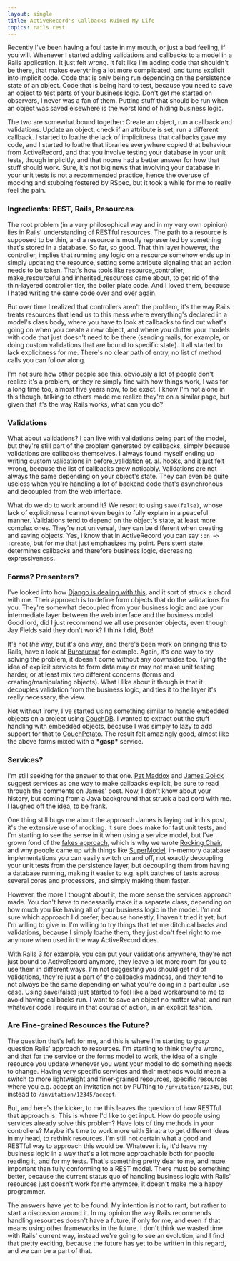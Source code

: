 ```yaml
---
layout: single
title: ActiveRecord's Callbacks Ruined My Life
topics: rails rest
---
```

Recently I've been having a foul taste in my mouth, or just a bad feeling, if you will. Whenever I started adding validations and callbacks
to a model in a Rails application. It just felt wrong. It felt like I'm adding code that shouldn't be there, that makes everything a lot
more complicated, and turns explicit into implicit code. Code that is only being run depending on the persistence state of an object. Code
that is being hard to test, because you need to save an object to test parts of your business logic. Don't get me started on observers, I
never was a fan of them. Putting stuff that should be run when an object was saved elsewhere is the worst kind of hiding business logic.

The two are somewhat bound together: Create an object, run a callback and validations. Update an object, check if an attribute is set, run a
different callback. I started to loathe the lack of implicitness that callbacks gave my code, and I started to loathe that libraries
everywhere copied that behaviour from ActiveRecord, and that you involve testing your database in your unit tests, though implicitly, and
that noone had a better answer for how that stuff should work. Sure, it's not big news that involving your database in your unit tests is
not a recommended practice, hence the overuse of mocking and stubbing fostered by RSpec, but it took a while for me to really feel the pain.

### Ingredients: REST, Rails, Resources

The root problem (in a very philosophical way and in my very own opinion) lies in Rails' understanding of RESTful resources. The path to a
resource is supposed to be thin, and a resource is mostly represented by something that's stored in a database. So far, so good. That thin
layer however, the controller, implies that running any logic on a resource somehow ends up in simply updating the resource, setting some
attribute signaling that an action needs to be taken. That's how tools like resource\_controller, make\_resourceful and inherited\_resources
came about, to get rid of the thin-layered controller tier, the boiler plate code. And I loved them, because I hated writing the same code
over and over again.

But over time I realized that controllers aren't the problem, it's the way Rails treats resources that lead us to this mess where
everything's declared in a model's class body, where you have to look at callbacks to find out what's going on when you create a new object,
and where you clutter your models with code that just doesn't need to be there (sending mails, for example, or doing custom validations that
are bound to specific state). It all started to lack explicitness for me. There's no clear path of entry, no list of method calls you can
follow along.

I'm not sure how other people see this, obviously a lot of people don't realize it's a problem, or they're simply fine with how things work,
I was for a long time too, almost five years now, to be exact. I know I'm not alone in this though, talking to others made me realize
they're on a similar page, but given that it's the way Rails works, what can you do?

### Validations

What about validations? I can live with validations being part of the model, but they're still part of the problem generated by callbacks,
simply because validations are callbacks themselves. I always found myself ending up writing custom validations in before\_validation et.
al. hooks, and it just felt wrong, because the list of callbacks grew noticably. Validations are not always the same depending on your
object's state. They can even be quite useless when you're handling a lot of backend code that's asynchronous and decoupled from the web
interface.

What do we do to work around it? We resort to using `save(false)`, whose lack of explicitness I cannot even begin to
fully explain in a peaceful manner. Validations tend to depend on the object's state, at least more complex ones. They're not universal,
they can be different when creating and saving objects. Yes, I know that in ActiveRecord you can say `:on => :create`, but for me that just
emphasizes my point. Persistent state determines callbacks and therefore business logic, decreasing expressiveness.

### Forms? Presenters?

I've looked into how [Django is dealing with this](http://docs.djangoproject.com/en/dev/topics/forms/), and it sort of struck a chord with me. Their approach is to define form objects that do the
validations for you. They're somewhat decoupled from your business logic and are your intermediate layer between the web interface and the
business model. Good lord, did I just recommend we all use presenter objects, even though Jay Fields said they don't work? I think I did, Bob!

It's not _the_ way, but it's one way, and there's been work on bringing this to Rails, have a look at
[Bureaucrat](http://github.com/tizoc/bureaucrat) for example. Again, it's one way to try solving the problem, it doesn't come without any
downsides too. Tying the idea of explicit services to form data may or may not make unit testing harder, or at least mix two different
concerns (forms and creating/manipulating objects). What I like about it though is that it decouples validation from the business logic, and
ties it to the layer it's really necessary, the view.

Not without irony, I've started using something similar to handle embedded objects on a project using [CouchDB](http://couchdb.org). I
wanted to extract out the stuff handling with embedded objects, because I was simply to lazy to add support for that to
[CouchPotato](http://github.com/langalex/couch_potato). The result felt amazingly good, almost like the above forms mixed with a
**\*gasp\*** service.

### Services?

I'm still seeking for the answer to that one. [Pat Maddox](http://www.patmaddox.com/stuff/domain_driven_rails.pdf) and [James
Golick](http://jamesgolick.com/2010/3/14/crazy-heretical-and-awesome-the-way-i-write-rails-apps.html) suggest services as one way to make
callbacks explicit, be sure to read through the comments on James' post. Now, I don't know about your history, but coming from a Java
background that struck a bad cord with me. I laughed off the idea, to be frank.

One thing still bugs me about the approach James is laying out in his post, it's the extensive use of mocking. It sure does make for fast
unit tests, and I'm starting to see the sense in it when using a service model, but I've grown fond of the [fakes
approach](http://xunitpatterns.com/Mocks,%20Fakes,%20Stubs%20and%20Dummies.html), which is why we wrote [Rocking
Chair](http://github.com/jweiss/rocking_chair), and why people came up with things like [SuperModel](http://github.com/maccman/supermodel),
in-memory database implementations you can easily switch on and off, not exactly decoupling your unit tests from the persistence layer, but
decoupling them from having a database running, making it easier to e.g. split batches of tests across several cores and processors, and
simply making them faster.

However, the more I thought about it, the more sense the services approach made. You don't have to necessarily make it a separate class,
depending on how much you like having all of your business logic in the model. I'm not sure which approach I'd prefer, because honestly, I
haven't tried it yet, but I'm willing to give in. I'm willing to try things that let me ditch callbacks and validations, because I simply
loathe them, they just don't feel right to me anymore when used in the way ActiveRecord does.

With Rails 3 for example, you can put your validations anywhere, they're not just bound to ActiveRecord anymore, they leave a lot more room
for you to use them in different ways. I'm not suggesting you should get rid of validations, they're just a part of the callbacks madness,
and they tend to not always be the same depending on what you're doing in a particular use case. Using save(false) just started to feel like
a bad workaround to me to avoid having callbacks run. I want to save an object no matter what, and run whatever code I require in that
course of action, in an explicit fashion.

### Are Fine-grained Resources the Future?

The question that's left for me, and this is where I'm starting to *gasp* question Rails' approach to resources. I'm starting to think
they're wrong, and that for the service or the forms model to work, the idea of a single resource you update whenever you want your model to
do something needs to change. Having very specific services and their methods would mean a switch to more lightweight and finer-grained
resources, specific resources where you e.g. accept an invitation not by PUTting to `/invitation/12345`, but instead to
`/invitation/12345/accept`.

But, and here's the kicker, to me this leaves the question of how RESTful that approach is. This is where I'd like to get input. How do
people using services already solve this problem? Have lots of tiny methods in your controllers? Maybe it's time to work more with Sinatra
to get different ideas in my head, to rethink resources. I'm still not certain what a good and RESTful way to approach this would be.
Whatever it is, it'd leave my business logic in a way that's a lot more approachable both for people reading it, and for my tests. That's
something pretty dear to me, and more important than fully conforming to a REST model. There must be something better, because the
current status quo of handling business logic with Rails' resources just doesn't work for me anymore, it doesn't make me a happy programmer.

The answers have yet to be found. My intention is not to rant, but rather to start a discussion around it. In my opinion the way Rails
recommends handling resources doesn't have a future, if only for me, and even if that means using other frameworks in the future. I don't
think we wasted time with Rails' current way, instead we're going to see an evolution, and I find that pretty exciting, because the future
has yet to be written in this regard, and we can be a part of that.
